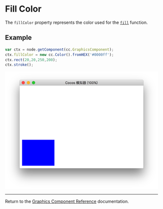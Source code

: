 # Fill Color

The `fillColor` property represents the color used for the [`fill`](./fill.md) function.

## Example

```javascript
var ctx = node.getComponent(cc.GraphicsComponent);
ctx.fillColor = new cc.Color().fromHEX('#0000ff');
ctx.rect(20,20,250,200);
ctx.stroke();
```

![](fillColor.png)

<hr>

Return to the [Graphics Component Reference](../graphics.md) documentation.
